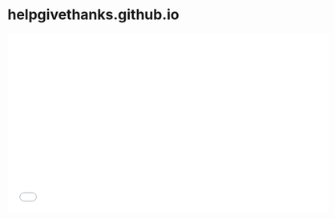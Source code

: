 # helpgivethanks.github.io


<iframe width="640" height="360" src="//www.youtube.com/embed/z8y4uolMY9U" frameborder="0" allowfullscreen>
  </iframe>
